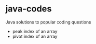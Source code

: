 # java-codes
Java solutions to popular coding questions

- peak index of an array
- pivot index of an array
